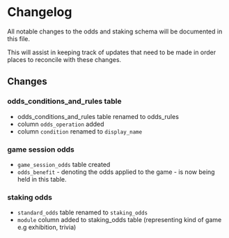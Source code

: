 
# Changelog
All notable changes to the odds and staking schema will be documented in this file.

This will assist in keeping track of updates that need to be made in order places to reconcile with these changes.

## Changes
### odds_conditions_and_rules table
- odds_conditions_and_rules table renamed to odds_rules
- column `odds_operation` added
- column `condition` renamed to `display_name`

### game session odds
- `game_session_odds` table created
- `odds_benefit` - denoting the odds applied to the game - is now being held in this table.

### staking odds
- `standard_odds` table renamed to `staking_odds`
- `module` column added to staking_odds table (representing kind of game e.g exhibition, trivia)
